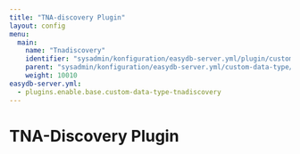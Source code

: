 ```yaml
---
title: "TNA-discovery Plugin"
layout: config
menu:
  main:
    name: "Tnadiscovery"
    identifier: "sysadmin/konfiguration/easydb-server.yml/plugin/custom-data-type/tnadiscovery"
    parent: "sysadmin/konfiguration/easydb-server.yml/custom-data-type/plugin"
    weight: 10010
easydb-server.yml:
  - plugins.enable.base.custom-data-type-tnadiscovery
---
```

# TNA-Discovery Plugin